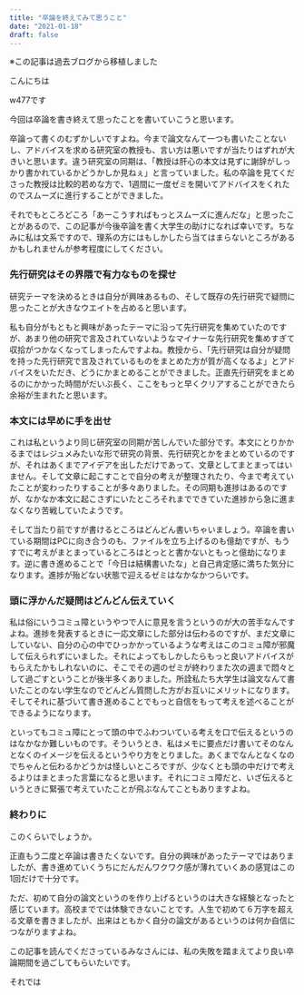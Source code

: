 ```yaml
---
title: "卒論を終えてみて思うこと"
date: "2021-01-18"
draft: false
---
```


※この記事は過去ブログから移植しました



こんにちは

w477です







今回は卒論を書き終えて思ったことを書いていこうと思います。




卒論って書くのむずかしいですよね。今まで論文なんて一つも書いたことないし、アドバイスを求める研究室の教授も、言い方は悪いですが当たりはずれが大きいと思います。違う研究室の同期は、「教授は肝心の本文は見ずに謝辞がしっかり書かれているかどうかしか見ねぇ」と言っていました。私の卒論を見てくださった教授は比較的若めな方で、1週間に一度ゼミを開いてアドバイスをくれたのでスムーズに進行することができました。




それでもところどころ「あーこうすればもっとスムーズに進んだな」と思ったことがあるので、この記事が今後卒論を書く大学生の助けになれば幸いです。ちなみに私は文系ですので、理系の方にはもしかしたら当てはまらないところがあるかもしれませんが参考程度にしてください。










### 先行研究はその界隈で有力なものを探せ

研究テーマを決めるときは自分が興味あるもの、そして既存の先行研究で疑問に思ったことが大きなウエイトを占めると思います。




私も自分がもともと興味があったテーマに沿って先行研究を集めていたのですが、あまり他の研究で言及されていないようなマイナーな先行研究を集めすぎて収拾がつかなくなってしまったんですよね。教授から、「先行研究は自分が疑問を持った先行研究で言及されているものをまとめた方が質が高くなるよ」とアドバイスをいただき、どうにかまとめることができました。正直先行研究をまとめるのにかかった時間がだいぶ長く、ここをもっと早くクリアすることができたら余裕が生まれたと思います。










### 本文には早めに手を出せ

これは私というより同じ研究室の同期が苦しんでいた部分です。本文にとりかかるまではレジュメみたいな形で研究の背景、先行研究とかをまとめているのですが、それはあくまでアイデアを出しただけであって、文章としてまとまってはいません。そして文章に起こすことで自分の考えが整理されたり、今まで考えていたことが変わったりすることが多々ありました。その同期も進捗はあるのですが、なかなか本文に起こさずにいたところそれまでできていた進捗から急に進まなくなり苦戦していたようです。




そして当たり前ですが書けるところはどんどん書いちゃいましょう。卒論を書いている期間はPCに向き合うのも、ファイルを立ち上げるのも億劫ですが、もうすでに考えがまとまっているところはとっとと書かないともっと億劫になります。逆に書き進めることで「今日は結構書いたな」と自己肯定感に満ちた気分になります。進捗が殆どない状態で迎えるゼミはなかなかつらいです。










### 頭に浮かんだ疑問はどんどん伝えていく

私は俗にいうコミュ障というやつで人に意見を言うというのが大の苦手なんですよね。進捗を発表するときに一応文章にした部分は伝わるのですが、まだ文章にしていない、自分の心の中でひっかかっているような考えはこのコミュ障が邪魔して伝えられずにいました。それによってもしかしたらもっと良いアドバイスがもらえたかもしれないのに、そこでその週のゼミが終わりまた次の週まで悶々として過ごすということが後半多くありました。所詮私たち大学生は論文なんて書いたことのない学生なのでどんどん質問した方がお互いにメリットになります。そしてそれに基づいて書き進めることでもっと自信をもって考えを述べることができるようになります。

といってもコミュ障にとって頭の中でふわついている考えを口で伝えるというのはなかなか難しいものです。そういうとき、私はメモに要点だけ書いてそのなんとなくのイメージを伝えるというやり方をとりました。あくまでなんとなくなのでちゃんと伝わるかどうかは怪しいところですが、少なくとも頭の中だけで考えるよりはまとまった言葉になると思います。それにコミュ障だと、いざ伝えるというときに緊張で考えていたことが飛ぶなんてこともありますよね。










### 終わりに

このくらいでしょうか。

正直もう二度と卒論は書きたくないです。自分の興味があったテーマではありましたが、書き進めていくうちにだんだんワクワク感が薄れていくあの感覚はこの1回だけで十分です。

ただ、初めて自分の論文というのを作り上げるというのは大きな経験となったと感じています。高校まででは体験できないことです。人生で初めて６万字を超える文章を書きましたが、出来はともかく自分の論文があるというのは何か自信につながりますよね。




この記事を読んでくださっているみなさんには、私の失敗を踏まえてより良い卒論期間を過ごしてもらいたいです。




それでは